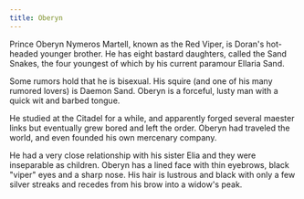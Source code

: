 ```yaml
---
title: Oberyn
---
```


Prince Oberyn Nymeros Martell, known as the Red Viper, is Doran's hot-headed younger brother. He has eight bastard daughters, called the Sand Snakes, the four youngest of which by his current paramour Ellaria Sand.

Some rumors hold that he is bisexual. His squire (and one of his many rumored lovers) is Daemon Sand. Oberyn is a forceful, lusty man with a quick wit and barbed tongue.

He studied at the Citadel for a while, and apparently forged several maester links but eventually grew bored and left the order. Oberyn had traveled the world, and even founded his own mercenary company.

He had a very close relationship with his sister Elia and they were inseparable as children. Oberyn has a lined face with thin eyebrows, black "viper" eyes and a sharp nose. His hair is lustrous and black with only a few silver streaks and recedes from his brow into a widow's peak. 


